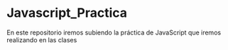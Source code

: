 # Javascript_Practica
En este repositorio iremos subiendo la práctica de JavaScript que iremos realizando en las clases
